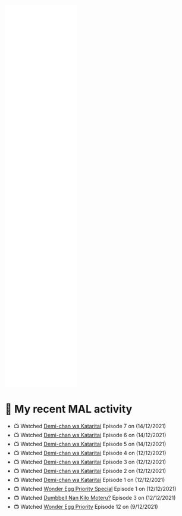 ![Metrics](https://github.com/noxan-dev/noxan-dev/blob/main/github-metrics.svg)

# 🌸 My recent MAL activity

<!-- MAL_ACTIVITY:start -->

- 📺 Watched [Demi-chan wa Kataritai](https://myanimelist.net/anime/33988) Episode 7 on (14/12/2021)
- 📺 Watched [Demi-chan wa Kataritai](https://myanimelist.net/anime/33988) Episode 6 on (14/12/2021)
- 📺 Watched [Demi-chan wa Kataritai](https://myanimelist.net/anime/33988) Episode 5 on (14/12/2021)
- 📺 Watched [Demi-chan wa Kataritai](https://myanimelist.net/anime/33988) Episode 4 on (12/12/2021)
- 📺 Watched [Demi-chan wa Kataritai](https://myanimelist.net/anime/33988) Episode 3 on (12/12/2021)
- 📺 Watched [Demi-chan wa Kataritai](https://myanimelist.net/anime/33988) Episode 2 on (12/12/2021)
- 📺 Watched [Demi-chan wa Kataritai](https://myanimelist.net/anime/33988) Episode 1 on (12/12/2021)
- 📺 Watched [Wonder Egg Priority Special](https://myanimelist.net/anime/48614) Episode 1 on (12/12/2021)
- 📺 Watched [Dumbbell Nan Kilo Moteru?](https://myanimelist.net/anime/39026) Episode 3 on (12/12/2021)
- 📺 Watched [Wonder Egg Priority](https://myanimelist.net/anime/43299) Episode 12 on (9/12/2021)

<!-- MAL_ACTIVITY:end -->
